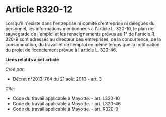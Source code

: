 # Article R320-12

Lorsqu'il n'existe dans l'entreprise ni comité d'entreprise ni délégués du personnel, les informations mentionnées à
l'article L. 320-10, le plan de sauvegarde de l'emploi et les renseignements prévus au 1° de l'article R. 320-9 sont adressés
au directeur des entreprises, de la concurrence, de la consommation, du travail et de l'emploi en même temps que la
notification du projet de licenciement prévue à l'article L. 320-46.

**Liens relatifs à cet article**

_Créé par_:

  - Décret n°2013-764 du 21 août 2013 - art. 3

_Cite_:

  - Code du travail applicable à Mayotte. - art. L320-10
  - Code du travail applicable à Mayotte. - art. L320-46
  - Code du travail applicable à Mayotte. - art. R320-9
